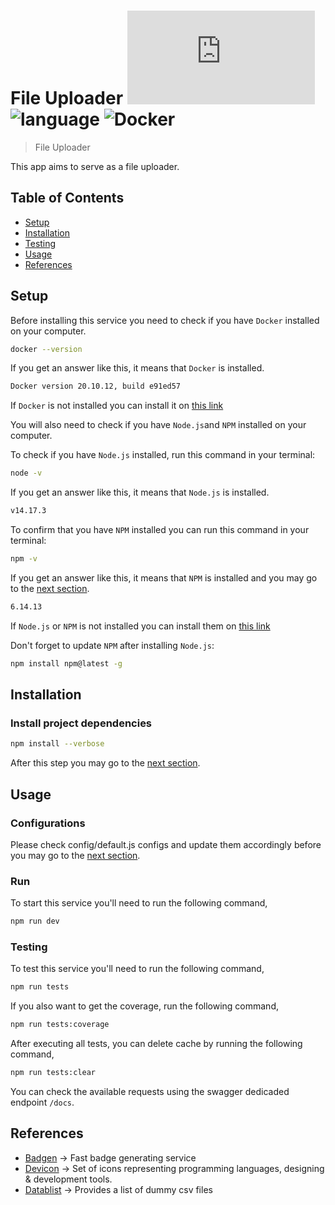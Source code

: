 # File Uploader ![Node.Js](https://badgen.net/badge/icon/node.js?icon=https://cdn.jsdelivr.net/gh/devicons/devicon/icons/nodejs/nodejs-plain-wordmark.svg&label&labelColor=grey) ![language](https://badgen.net/badge/icon/typescript?icon=https://cdn.jsdelivr.net/gh/devicons/devicon/icons/typescript/typescript-original.svg&label&labelColor=grey) ![Docker](https://badgen.net/badge/icon/docker?icon=https://cdn.jsdelivr.net/gh/devicons/devicon/icons/docker/docker-original.svg&label&labelColor=grey)

> File Uploader

This app aims to serve as a file uploader.

## Table of Contents

- [Setup](#setup)
- [Installation](#installation)
- [Testing](#installation)
- [Usage](#usage)
- [References](#references)

## Setup

Before installing this service you need to check if you have `Docker` installed on your computer.

```sh
docker --version
```

If you get an answer like this, it means that `Docker` is installed.

```sh
Docker version 20.10.12, build e91ed57
```

If `Docker` is not installed you can install it on [this link](https://www.docker.com/products/docker-desktop/)

You will also need to check if you have `Node.js`and `NPM` installed on your computer.

To check if you have `Node.js` installed, run this command in your terminal:

```sh
node -v
```

If you get an answer like this, it means that `Node.js` is installed.

```sh
v14.17.3
```

To confirm that you have `NPM` installed you can run this command in your terminal:

```sh
npm -v
```

If you get an answer like this, it means that `NPM` is installed and you may go to the [next section](#markdown-header-then-install-project-dependencies).

```sh
6.14.13
```

If `Node.js` or `NPM` is not installed you can install them on [this link](https://nodejs.org/en/)

Don't forget to update `NPM` after installing `Node.js`:

```sh
npm install npm@latest -g
```

## Installation

### Install project dependencies

```sh
npm install --verbose
```

After this step you may go to the [next section](#markdown-header-configurations).

## Usage

### Configurations

Please check config/default.js configs and update them accordingly before you may go to the [next section](#markdown-header-run).

### Run

To start this service you'll need to run the following command,

```sh
npm run dev
```

### Testing

To test this service you'll need to run the following command,

```sh
npm run tests
```

If you also want to get the coverage, run the following command,

```sh
npm run tests:coverage
```

After executing all tests, you can delete cache by running the following command,


```sh
npm run tests:clear
```

You can check the available requests using the swagger dedicaded endpoint `/docs`.

## References

- [Badgen](https://badgen.net/) -> Fast badge generating service
- [Devicon](https://devicon.dev/) -> Set of icons representing programming languages, designing & development tools.
- [Datablist](https://www.datablist.com/learn/csv/download-sample-csv-files) -> Provides a list of dummy csv files
